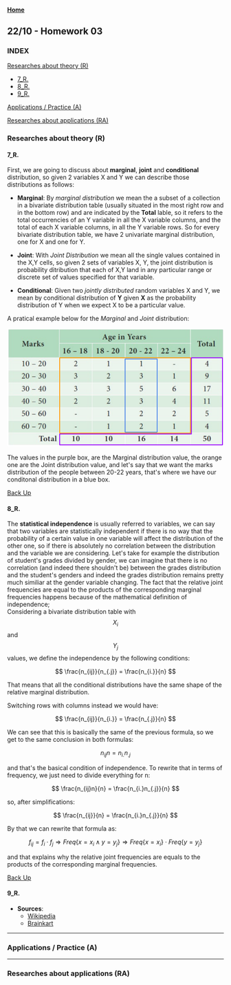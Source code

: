 <script src="https://cdn.mathjax.org/mathjax/latest/MathJax.js?config=TeX-AMS-MML_HTMLorMML" type="text/javascript"></script>

#### [Home](/index.md)

## 22/10 - Homework 03

### INDEX
[Researches about theory (R)](#researches-about-theory-r)
 - [7_R.](#7_r)
 - [8_R.](#8_r)
 - [9_R.](#9_r)
 
[Applications / Practice (A)](#applications--practice-a)

[Researches about applications (RA)](#researches-about-applications-ra)


### Researches about theory (R)  

#### 7_R. 
First, we are going to discuss about **marginal**, **joint** and **conditional** distribution, so given 2 variables X and Y we can describe those distributions as follows:
 - **Marginal**: By *marginal distribution* we mean the a subset of a collection in a bivariate distribution table (usually situated in the most right row and in the bottom row) and are indicated by the **Total** lable, so it refers to the total occurrencies of an Y variable in all the X variable columns, and the total of each X variable columns, in all the Y variable rows. So for every bivariate distribution table, we have 2 univariate marginal distribution, one for X and one for Y.

 - **Joint**: With *Joint Distribution* we mean all the single values contained in the X,Y cells, so given 2 sets of variables X, Y, the joint distribution is  probability ditribution that each of X,Y land in any particular range or discrete set of values specified for that variable.

 - **Conditional**: Given two *jointly distributed* 
random variables X and Y, we mean by conditional distribution of **Y** given **X** as the probability distribution of Y when we expect X to be a particular value.

A pratical example below for the *Marginal* and *Joint* distribution:

![Brainkart Example](/images/hw03/7_r.png)

The values in the purple box, are the Marginal distribution value, the orange one are the Joint distribution value, and let's say that we want the marks distribution of the people between 20-22 years, that's where we have our conditonal distribution in a blue box. 

[Back Up](#index)  

#### 8_R.  
The **statistical independence** is usually referred to variables, we can say that two variables are statistically independent if there is no way that the probability of a certain value in one variable will affect the distribution of the other one, so if there is absolutely no correlation between the distribution and the variable we are considering. Let's take for example the distribution of student's grades divided by gender, we can imagine that there is no correlation (and indeed there shouldn't be) between the grades distribution and the student's genders and indeed the grades distribution remains pretty much similiar at the gender variable changing. The fact that the relative joint frequencies are equal to the products of the corresponding marginal frequencies happens because of the mathematical definition of independence;  
Considering a bivariate distribution table with $$X_{i}$$ and $$Y_{j}$$ values, we define the independence by the following conditions:

$$
\frac{n_{ij}}{n_{.j}} = \frac{n_{i.}}{n}
$$

That means that all the conditional distributions have the same shape of the relative marginal distribution.

Switching rows with columns instead we would have:

$$
\frac{n_{ij}}{n_{i.}} = \frac{n_{.j}}{n}
$$

We can see that this is basically the same of the previous formula, so we get to the same conclusion in both formulas:

$$
n_{ij}n = n_{i.}n_{.j}
$$

and that's the basical condition of independence.
To rewrite that in terms of frequency, we just need to  divide everything for n:

$$
\frac{n_{ij}n}{n} = \frac{n_{i.}n_{.j}}{n}
$$

so, after simplifications:

$$
\frac{n_{ij}}{n} = \frac{n_{i.}n_{.j}}{n}
$$

By that we can rewrite that formula as:

$$
f_{ij} = f_{i}\cdot f_{j} \Rightarrow
Freq\left\{ x=x_{i} \wedge y=y_{j}\right\} \Rightarrow 
Freq\left\{x=x_{i}\right\} \cdot Freq\left\{ y=y_{j}\right\}
$$

and that explains why the relative joint frequencies are equals to the products of the corresponding marginal frequencies.

[Back Up](#index)

#### 9_R.



 - **Sources**:
    - [Wikipedia](https://en.wikipedia.org/wiki/Marginal_distribution)
    - [Brainkart](http://www.brainkart.com/article/Bivariate-Frequency-Distributions_35069)
 
 ---
 
### Applications / Practice (A)  

---

### Researches about applications (RA)
